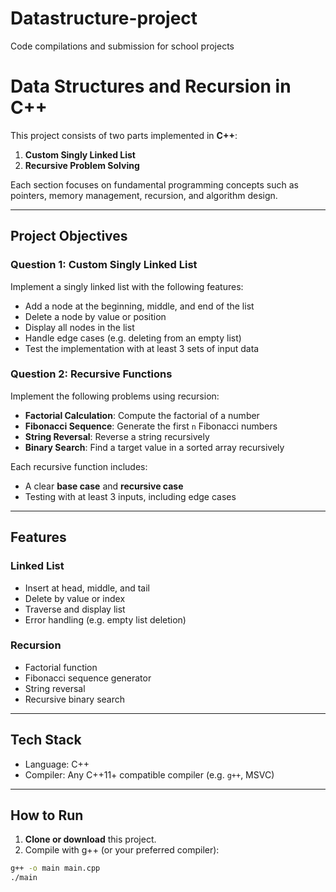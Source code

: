# Datastructure-project
Code compilations and submission for school projects

# Data Structures and Recursion in C++

This project consists of two parts implemented in **C++**:

1. **Custom Singly Linked List**
2. **Recursive Problem Solving**

Each section focuses on fundamental programming concepts such as pointers, memory management, recursion, and algorithm design.

---

## Project Objectives

### Question 1: Custom Singly Linked List

Implement a singly linked list with the following features:
- Add a node at the beginning, middle, and end of the list
- Delete a node by value or position
- Display all nodes in the list
- Handle edge cases (e.g. deleting from an empty list)
- Test the implementation with at least 3 sets of input data

### Question 2: Recursive Functions

Implement the following problems using recursion:
- **Factorial Calculation**: Compute the factorial of a number
- **Fibonacci Sequence**: Generate the first `n` Fibonacci numbers
- **String Reversal**: Reverse a string recursively
- **Binary Search**: Find a target value in a sorted array recursively

Each recursive function includes:
- A clear **base case** and **recursive case**
- Testing with at least 3 inputs, including edge cases

---

##  Features

###  Linked List
- Insert at head, middle, and tail
- Delete by value or index
- Traverse and display list
- Error handling (e.g. empty list deletion)

###  Recursion
- Factorial function
- Fibonacci sequence generator
- String reversal
- Recursive binary search

---

##  Tech Stack

- Language: C++
- Compiler: Any C++11+ compatible compiler (e.g. `g++`, MSVC)

---

##  How to Run

1. **Clone or download** this project.
2. Compile with g++ (or your preferred compiler):

```bash
g++ -o main main.cpp
./main
